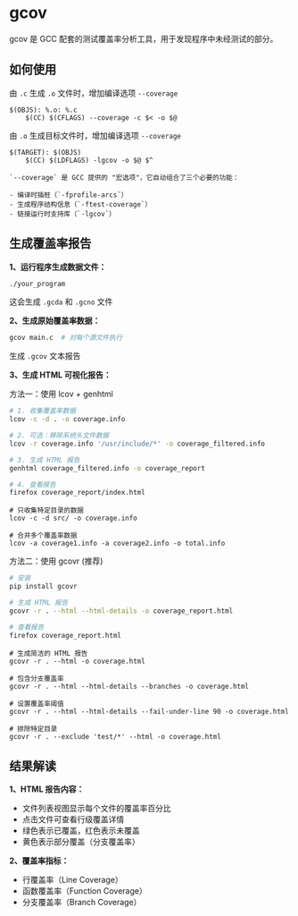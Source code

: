 # gcov

gcov 是 GCC 配套的测试覆盖率分析工具，用于发现程序中未经测试的部分。

## 如何使用

由 `.c` 生成 `.o` 文件时，增加编译选项 `--coverage`

```
$(OBJS): %.o: %.c
	$(CC) $(CFLAGS) --coverage -c $< -o $@
```

由 `.o` 生成目标文件时，增加编译选项 `--coverage`

```
$(TARGET): $(OBJS)
	$(CC) $(LDFLAGS) -lgcov -o $@ $^
```

```{note}
`--coverage` 是 GCC 提供的 "宏选项"，它自动组合了三个必要的功能：

- 编译时插桩（`-fprofile-arcs`）
- 生成程序结构信息（`-ftest-coverage`）
- 链接运行时支持库（`-lgcov`）
```

## 生成覆盖率报告

**1、运行程序生成数据文件：**

```bash
./your_program
```

这会生成 `.gcda` 和 `.gcno` 文件

**2、生成原始覆盖率数据：**

```bash
gcov main.c  # 对每个源文件执行
```

生成 `.gcov` 文本报告

**3、生成 HTML 可视化报告：**

方法一：使用 lcov + genhtml

```bash
# 1. 收集覆盖率数据
lcov -c -d . -o coverage.info

# 2. 可选：移除系统头文件数据
lcov -r coverage.info '/usr/include/*' -o coverage_filtered.info

# 3. 生成 HTML 报告
genhtml coverage_filtered.info -o coverage_report

# 4. 查看报告
firefox coverage_report/index.html
```

```{dropdown} lcov 常用参数
# 只收集特定目录的数据
lcov -c -d src/ -o coverage.info

# 合并多个覆盖率数据
lcov -a coverage1.info -a coverage2.info -o total.info
```

方法二：使用 gcovr (推荐)

```bash
# 安装
pip install gcovr

# 生成 HTML 报告
gcovr -r . --html --html-details -o coverage_report.html

# 查看报告
firefox coverage_report.html
```

```{dropdown} gcovr 常用参数
# 生成简洁的 HTML 报告
gcovr -r . --html -o coverage.html

# 包含分支覆盖率
gcovr -r . --html --html-details --branches -o coverage.html

# 设置覆盖率阈值
gcovr -r . --html --html-details --fail-under-line 90 -o coverage.html

# 排除特定目录
gcovr -r . --exclude 'test/*' --html -o coverage.html
```

## 结果解读

**1、HTML 报告内容：**

- 文件列表视图显示每个文件的覆盖率百分比
- 点击文件可查看行级覆盖详情
- 绿色表示已覆盖，红色表示未覆盖
- 黄色表示部分覆盖（分支覆盖率）

**2、覆盖率指标：**

- 行覆盖率（Line Coverage）
- 函数覆盖率（Function Coverage）
- 分支覆盖率（Branch Coverage）
